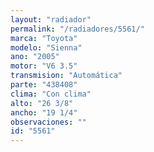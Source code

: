 ```yaml
---
layout: "radiador"
permalink: "/radiadores/5561/"
marca: "Toyota"
modelo: "Sienna"
ano: "2005"
motor: "V6 3.5"
transmision: "Automática"
parte: "438408"
clima: "Con clima"
alto: "26 3/8"
ancho: "19 1/4"
observaciones: ""
id: "5561"
---
```


